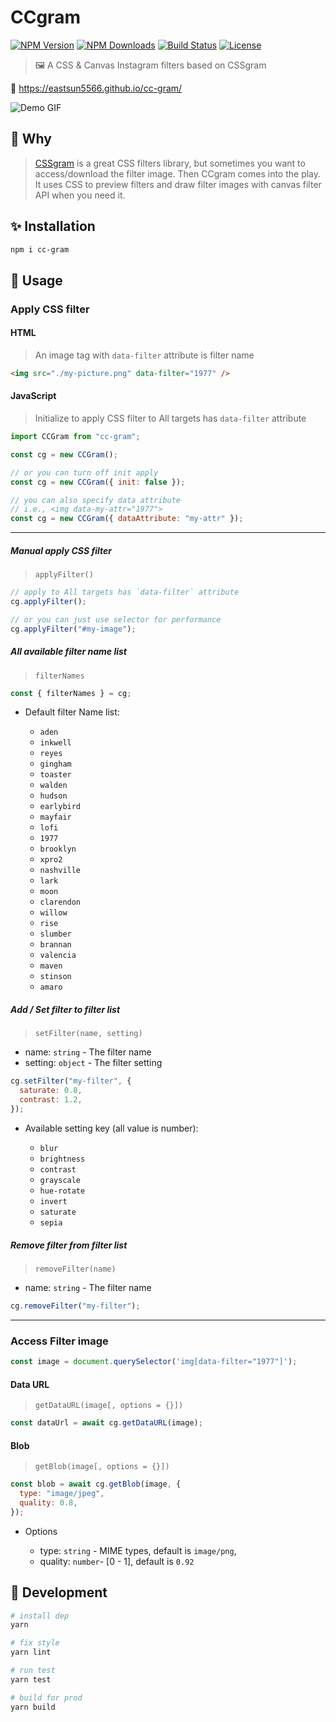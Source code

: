 # CCgram

[![NPM Version](https://img.shields.io/npm/v/cc-gram.svg?style=for-the-badge)](https://www.npmjs.com/package/cc-gram)
[![NPM Downloads](https://img.shields.io/npm/dt/cc-gram.svg?style=for-the-badge)](https://www.npmjs.com/package/cc-gram)
[![Build Status](https://img.shields.io/travis/EastSun5566/cc-gram/master.svg?style=for-the-badge)](https://travis-ci.org/EastSun5566/cc-gram)
[![License](https://img.shields.io/github/license/EastSun5566/cc-gram.svg?style=for-the-badge)](https://github.com/EastSun5566/cc-gram/blob/master/LICENSE)

> 🖼 A CSS & Canvas Instagram filters based on CSSgram

🔗 <https://eastsun5566.github.io/cc-gram/>

![Demo GIF](./demo.gif)

## 🤔 Why

> [CSSgram](https://github.com/una/CSSgram) is a great CSS filters library, but sometimes you want to access/download the filter image. Then CCgram comes into the play. It uses CSS to preview filters and draw filter images with canvas filter API when you need it.

## ✨ Installation

```sh
npm i cc-gram
```

## 🚀 Usage

### Apply CSS filter

#### HTML

> An image tag with `data-filter` attribute is filter name

```html
<img src="./my-picture.png" data-filter="1977" />
```

#### JavaScript

> Initialize to apply CSS filter to All targets has `data-filter` attribute

```js
import CCGram from "cc-gram";

const cg = new CCGram();
```

```js
// or you can turn off init apply
const cg = new CCGram({ init: false });

// you can also specify data attribute
// i.e., <img data-my-attr="1977">
const cg = new CCGram({ dataAttribute: "my-attr" });
```

---

##### Manual apply CSS filter

> `applyFilter()`

```js
// apply to All targets has `data-filter` attribute
cg.applyFilter();

// or you can just use selector for performance
cg.applyFilter("#my-image");
```

##### All available filter name list

> `filterNames`

```js
const { filterNames } = cg;
```

- Default filter Name list:

  - `aden`
  - `inkwell`
  - `reyes`
  - `gingham`
  - `toaster`
  - `walden`
  - `hudson`
  - `earlybird`
  - `mayfair`
  - `lofi`
  - `1977`
  - `brooklyn`
  - `xpro2`
  - `nashville`
  - `lark`
  - `moon`
  - `clarendon`
  - `willow`
  - `rise`
  - `slumber`
  - `brannan`
  - `valencia`
  - `maven`
  - `stinson`
  - `amaro`

##### Add / Set filter to filter list

> `setFilter(name, setting)`

- name: `string` - The filter name
- setting: `object` - The filter setting

```js
cg.setFilter("my-filter", {
  saturate: 0.8,
  contrast: 1.2,
});
```

- Available setting key (all value is number):

  - `blur`
  - `brightness`
  - `contrast`
  - `grayscale`
  - `hue-rotate`
  - `invert`
  - `saturate`
  - `sepia`

##### Remove filter from filter list

> `removeFilter(name)`

- name: `string` - The filter name

```js
cg.removeFilter("my-filter");
```

---

### Access Filter image

```js
const image = document.querySelector('img[data-filter="1977"]');
```

#### Data URL

> `getDataURL(image[, options = {}])`

```js
const dataUrl = await cg.getDataURL(image);
```

#### Blob

> `getBlob(image[, options = {}])`

```js
const blob = await cg.getBlob(image, {
  type: "image/jpeg",
  quality: 0.8,
});
```

- Options

  - type: `string` - MIME types, default is `image/png`,
  - quality: `number`- [0 - 1], default is `0.92`

## 🔧 Development

```sh
# install dep
yarn

# fix style
yarn lint

# run test
yarn test

# build for prod
yarn build
```
